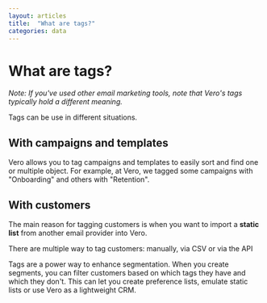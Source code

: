 ```yaml
---
layout: articles
title:  "What are tags?"
categories: data
---
```


# What are tags?

*Note: If you've used other email marketing tools, note that Vero's tags typically hold a different meaning.*

Tags can be use in different situations.

## With campaigns and templates

Vero allows you to tag campaigns and templates to easily sort and find one or multiple object. For example, at Vero, we tagged some campaigns with "Onboarding" and others with "Retention".

## With customers

The main reason for tagging customers is when you want to import a **static list** from another email provider into Vero.

There are multiple way to tag customers: manually, via CSV or via the API

Tags are a power way to enhance segmentation. When you create segments, you can filter customers based on which tags they have and which they don't. This can let you create preference lists, emulate static lists or use Vero as a lightweight CRM.